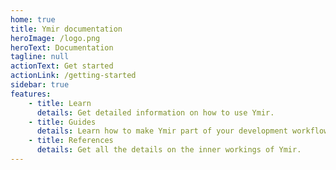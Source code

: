 ```yaml
---
home: true
title: Ymir documentation
heroImage: /logo.png
heroText: Documentation
tagline: null
actionText: Get started
actionLink: /getting-started
sidebar: true
features:
    - title: Learn
      details: Get detailed information on how to use Ymir.
    - title: Guides
      details: Learn how to make Ymir part of your development workflow.
    - title: References
      details: Get all the details on the inner workings of Ymir.
---
```

